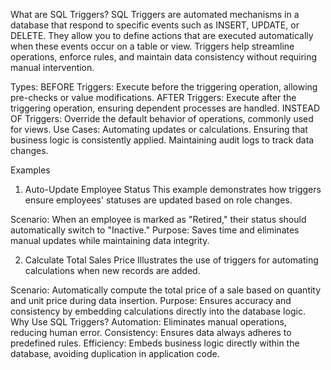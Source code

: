 What are SQL Triggers?
SQL Triggers are automated mechanisms in a database that respond to specific events such as INSERT, UPDATE, or DELETE. They allow you to define actions that are executed automatically when these events occur on a table or view. Triggers help streamline operations, enforce rules, and maintain data consistency without requiring manual intervention.

Types:
BEFORE Triggers: Execute before the triggering operation, allowing pre-checks or value modifications.
AFTER Triggers: Execute after the triggering operation, ensuring dependent processes are handled.
INSTEAD OF Triggers: Override the default behavior of operations, commonly used for views.
Use Cases:
Automating updates or calculations.
Ensuring that business logic is consistently applied.
Maintaining audit logs to track data changes.


Examples
1. Auto-Update Employee Status
This example demonstrates how triggers ensure employees' statuses are updated based on role changes.

Scenario: When an employee is marked as "Retired," their status should automatically switch to "Inactive."
Purpose: Saves time and eliminates manual updates while maintaining data integrity.


2. Calculate Total Sales Price
Illustrates the use of triggers for automating calculations when new records are added.

Scenario: Automatically compute the total price of a sale based on quantity and unit price during data insertion.
Purpose: Ensures accuracy and consistency by embedding calculations directly into the database logic.
Why Use SQL Triggers?
Automation: Eliminates manual operations, reducing human error.
Consistency: Ensures data always adheres to predefined rules.
Efficiency: Embeds business logic directly within the database, avoiding duplication in application code.
